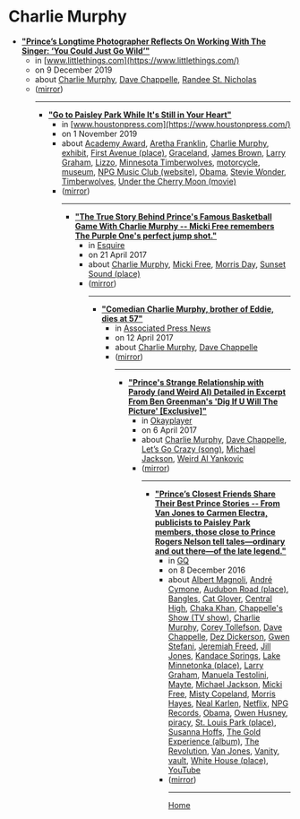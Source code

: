 # Charlie Murphy

 - [**"Prince’s Longtime Photographer Reflects On Working With The Singer: ‘You Could Just Go Wild’"**](https://www.littlethings.com/prince-photographer/)<ul><li>in [www.littlethings.com](https://www.littlethings.com/)</li><li>on 9 December 2019</li><li>about [Charlie Murphy](../../topics/charlie-murphy/index.md), [Dave Chappelle](../../topics/dave-chappelle/index.md), [Randee St. Nicholas](../../topics/randee-st-nicholas/index.md)</li><li>([mirror](https://web.archive.org/web/*/https://www.littlethings.com/prince-photographer/))</li><ul>

----

 - [**"Go to Paisley Park While It's Still in Your Heart"**](https://www.houstonpress.com/music/a-trip-to-princes-paisley-park-11373725)<ul><li>in [www.houstonpress.com](https://www.houstonpress.com/)</li><li>on 1 November 2019</li><li>about [Academy Award](../../topics/academy-award/index.md), [Aretha Franklin](../../topics/aretha-franklin/index.md), [Charlie Murphy](../../topics/charlie-murphy/index.md), [exhibit](../../topics/exhibit/index.md), [First Avenue (place)](../../topics/place/first-avenue/index.md), [Graceland](../../topics/graceland/index.md), [James Brown](../../topics/james-brown/index.md), [Larry Graham](../../topics/larry-graham/index.md), [Lizzo](../../topics/lizzo/index.md), [Minnesota Timberwolves](../../topics/minnesota-timberwolves/index.md), [motorcycle](../../topics/motorcycle/index.md), [museum](../../topics/museum/index.md), [NPG Music Club (website)](../../topics/website/npg-music-club/index.md), [Obama](../../topics/obama/index.md), [Stevie Wonder](../../topics/stevie-wonder/index.md), [Timberwolves](../../topics/timberwolves/index.md), [Under the Cherry Moon (movie)](../../topics/movie/under-the-cherry-moon/index.md)</li><li>([mirror](https://web.archive.org/web/*/https://www.houstonpress.com/music/a-trip-to-princes-paisley-park-11373725))</li><ul>

----

 - [**"The True Story Behind Prince's Famous Basketball Game With Charlie Murphy -- Micki Free remembers The Purple One's perfect jump shot."**](https://www.esquire.com/entertainment/music/a54667/prince-basketball-game-charlie-murphy-micki-free/)<ul><li>in [Esquire](https://www.esquire.com/)</li><li>on 21 April 2017</li><li>about [Charlie Murphy](../../topics/charlie-murphy/index.md), [Micki Free](../../topics/micki-free/index.md), [Morris Day](../../topics/morris-day/index.md), [Sunset Sound (place)](../../topics/place/sunset-sound/index.md)</li><li>([mirror](https://web.archive.org/web/*/https://www.esquire.com/entertainment/music/a54667/prince-basketball-game-charlie-murphy-micki-free/))</li><ul>

----

 - [**"Comedian Charlie Murphy, brother of Eddie, dies at 57"**](https://apnews.com/15803935af9247c192707d1b81400809)<ul><li>in [Associated Press News](https://apnews.com/)</li><li>on 12 April 2017</li><li>about [Charlie Murphy](../../topics/charlie-murphy/index.md), [Dave Chappelle](../../topics/dave-chappelle/index.md)</li><li>([mirror](https://web.archive.org/web/*/https://apnews.com/15803935af9247c192707d1b81400809))</li><ul>

----

 - [**"Prince's Strange Relationship with Parody (and Weird Al) Detailed in Excerpt From Ben Greenman's 'Dig If U Will The Picture' [Exclusive]"**](https://www.okayplayer.com/news/prince-weird-al-exclusive-excerpt-ben-greenman-interview.html)<ul><li>in [Okayplayer](https://www.okayplayer.com/)</li><li>on 6 April 2017</li><li>about [Charlie Murphy](../../topics/charlie-murphy/index.md), [Dave Chappelle](../../topics/dave-chappelle/index.md), [Let’s Go Crazy (song)](../../topics/song/let-s-go-crazy/index.md), [Michael Jackson](../../topics/michael-jackson/index.md), [Weird Al Yankovic](../../topics/weird-al-yankovic/index.md)</li><li>([mirror](https://web.archive.org/web/*/https://www.okayplayer.com/news/prince-weird-al-exclusive-excerpt-ben-greenman-interview.html))</li><ul>

----

 - [**"Prince’s Closest Friends Share Their Best Prince Stories -- From Van Jones to Carmen Electra, publicists to Paisley Park members, those close to Prince Rogers Nelson tell tales—ordinary and out there—of the late legend."**](https://www.gq.com/story/prince-stories)<ul><li>in [GQ](https://www.gq.com/)</li><li>on 8 December 2016</li><li>about [Albert Magnoli](../../topics/albert-magnoli/index.md), [André Cymone](../../topics/andr-cymone/index.md), [Audubon Road (place)](../../topics/place/audubon-road/index.md), [Bangles](../../topics/bangles/index.md), [Cat Glover](../../topics/cat-glover/index.md), [Central High](../../topics/central-high/index.md), [Chaka Khan](../../topics/chaka-khan/index.md), [Chappelle's Show (TV show)](../../topics/tv-show/chappelle-s-show/index.md), [Charlie Murphy](../../topics/charlie-murphy/index.md), [Corey Tollefson](../../topics/corey-tollefson/index.md), [Dave Chappelle](../../topics/dave-chappelle/index.md), [Dez Dickerson](../../topics/dez-dickerson/index.md), [Gwen Stefani](../../topics/gwen-stefani/index.md), [Jeremiah Freed](../../topics/jeremiah-freed/index.md), [Jill Jones](../../topics/jill-jones/index.md), [Kandace Springs](../../topics/kandace-springs/index.md), [Lake Minnetonka (place)](../../topics/place/lake-minnetonka/index.md), [Larry Graham](../../topics/larry-graham/index.md), [Manuela Testolini](../../topics/manuela-testolini/index.md), [Mayte](../../topics/mayte/index.md), [Michael Jackson](../../topics/michael-jackson/index.md), [Micki Free](../../topics/micki-free/index.md), [Misty Copeland](../../topics/misty-copeland/index.md), [Morris Hayes](../../topics/morris-hayes/index.md), [Neal Karlen](../../topics/neal-karlen/index.md), [Netflix](../../topics/netflix/index.md), [NPG Records](../../topics/npg-records/index.md), [Obama](../../topics/obama/index.md), [Owen Husney](../../topics/owen-husney/index.md), [piracy](../../topics/piracy/index.md), [St. Louis Park (place)](../../topics/place/st-louis-park/index.md), [Susanna Hoffs](../../topics/susanna-hoffs/index.md), [The Gold Experience (album)](../../topics/album/the-gold-experience/index.md), [The Revolution](../../topics/the-revolution/index.md), [Van Jones](../../topics/van-jones/index.md), [Vanity](../../topics/vanity/index.md), [vault](../../topics/vault/index.md), [White House (place)](../../topics/place/white-house/index.md), [YouTube](../../topics/youtube/index.md)</li><li>([mirror](https://web.archive.org/web/*/https://www.gq.com/story/prince-stories))</li><ul>

----

[Home](../index.md)

